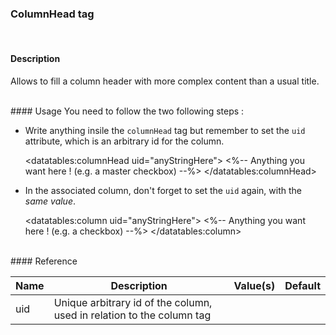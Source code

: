 ### ColumnHead tag
<br />

#### Description
Allows to fill a column header with more complex content than a usual title.

<br />
#### Usage
You need to follow the two following steps :

 * Write anything insile the <code>columnHead</code> tag but remember to set the <code>uid</code> attribute, which is an arbitrary id for the column. 


    <datatables:columnHead uid="anyStringHere">
    	<%-- Anything you want here ! (e.g. a master checkbox) --%>
    </datatables:columnHead>


 * In the associated column, don\'t forget to set the <code>uid</code> again, with the *same value*.


    <datatables:column uid="anyStringHere">
    	<%-- Anything you want here ! (e.g. a checkbox) --%>
    </datatables:column>

    
<br />
#### Reference

<table id="tagReference" class="table table-striped table-bordered">
  <thead>
    <tr>
      <th>Name</th>
      <th>Description</th>
      <th>Value(s)</th>
      <th>Default</th>
    </tr>
  </thead>
  <tbody>
  <tr>
    <td>uid</td>
    <td>Unique arbitrary id of the column, used in relation to the column tag</td>
    <td></td>
    <td></td>
  </tr>
  </tbody>
</table>

<link rel="stylesheet" href="//ajax.aspnetcdn.com/ajax/jquery.dataTables/1.9.4/css/jquery.dataTables.css" />
<link rel="stylesheet" href="./css/tabletag.css" />
<script src="//ajax.aspnetcdn.com/ajax/jquery.dataTables/1.9.4/jquery.dataTables.min.js" ></script>
<script src="./js/datatables.fixedheader.min.js" ></script>
<script src="./js/tagreference.js" ></script>